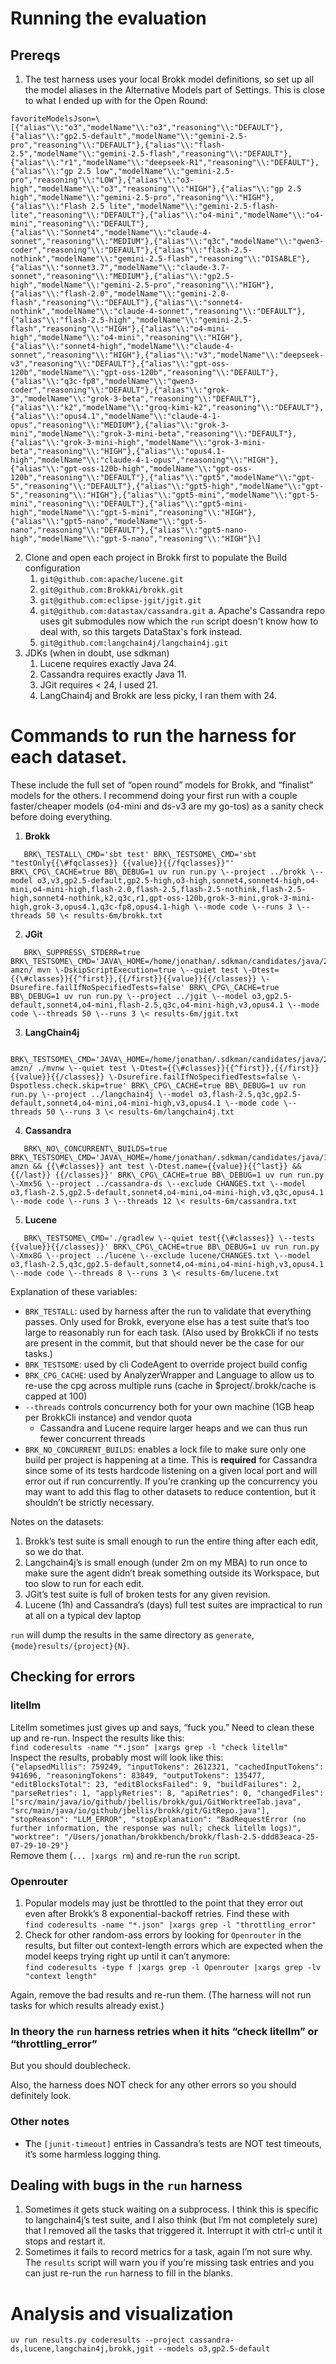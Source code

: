 # Running the evaluation

## Prereqs

1. The test harness uses your local Brokk model definitions, so set up all the model aliases in the Alternative Models part of Settings. This is close to what I ended up with for the Open Round:
```
favoriteModelsJson=\[{"alias"\\:"o3","modelName"\\:"o3","reasoning"\\:"DEFAULT"},{"alias"\\:"gp2.5-default","modelName"\\:"gemini-2.5-pro","reasoning"\\:"DEFAULT"},{"alias"\\:"flash-2.5","modelName"\\:"gemini-2.5-flash","reasoning"\\:"DEFAULT"},{"alias"\\:"r1","modelName"\\:"deepseek-R1","reasoning"\\:"DEFAULT"},{"alias"\\:"gp 2.5 low","modelName"\\:"gemini-2.5-pro","reasoning"\\:"LOW"},{"alias"\\:"o3-high","modelName"\\:"o3","reasoning"\\:"HIGH"},{"alias"\\:"gp 2.5 high","modelName"\\:"gemini-2.5-pro","reasoning"\\:"HIGH"},{"alias"\\:"Flash 2.5 lite","modelName"\\:"gemini-2.5-flash-lite","reasoning"\\:"DEFAULT"},{"alias"\\:"o4-mini","modelName"\\:"o4-mini","reasoning"\\:"DEFAULT"},{"alias"\\:"Sonnet4","modelName"\\:"claude-4-sonnet","reasoning"\\:"MEDIUM"},{"alias"\\:"q3c","modelName"\\:"qwen3-coder","reasoning"\\:"DEFAULT"},{"alias"\\:"flash-2.5-nothink","modelName"\\:"gemini-2.5-flash","reasoning"\\:"DISABLE"},{"alias"\\:"sonnet3.7","modelName"\\:"claude-3.7-sonnet","reasoning"\\:"MEDIUM"},{"alias"\\:"gp2.5-high","modelName"\\:"gemini-2.5-pro","reasoning"\\:"HIGH"},{"alias"\\:"flash-2.0","modelName"\\:"gemini-2.0-flash","reasoning"\\:"DEFAULT"},{"alias"\\:"sonnet4-nothink","modelName"\\:"claude-4-sonnet","reasoning"\\:"DEFAULT"},{"alias"\\:"flash-2.5-high","modelName"\\:"gemini-2.5-flash","reasoning"\\:"HIGH"},{"alias"\\:"o4-mini-high","modelName"\\:"o4-mini","reasoning"\\:"HIGH"},{"alias"\\:"sonnet4-high","modelName"\\:"claude-4-sonnet","reasoning"\\:"HIGH"},{"alias"\\:"v3","modelName"\\:"deepseek-v3","reasoning"\\:"DEFAULT"},{"alias"\\:"gpt-oss-120b","modelName"\\:"gpt-oss-120b","reasoning"\\:"DEFAULT"},{"alias"\\:"q3c-fp8","modelName"\\:"qwen3-coder","reasoning"\\:"DEFAULT"},{"alias"\\:"grok-3","modelName"\\:"grok-3-beta","reasoning"\\:"DEFAULT"},{"alias"\\:"k2","modelName"\\:"groq-kimi-k2","reasoning"\\:"DEFAULT"},{"alias"\\:"opus4.1","modelName"\\:"claude-4-1-opus","reasoning"\\:"MEDIUM"},{"alias"\\:"grok-3-mini","modelName"\\:"grok-3-mini-beta","reasoning"\\:"DEFAULT"},{"alias"\\:"grok-3-mini-high","modelName"\\:"grok-3-mini-beta","reasoning"\\:"HIGH"},{"alias"\\:"opus4.1-high","modelName"\\:"claude-4-1-opus","reasoning"\\:"HIGH"},{"alias"\\:"gpt-oss-120b-high","modelName"\\:"gpt-oss-120b","reasoning"\\:"DEFAULT"},{"alias"\\:"gpt5","modelName"\\:"gpt-5","reasoning"\\:"DEFAULT"},{"alias"\\:"gpt5-high","modelName"\\:"gpt-5","reasoning"\\:"HIGH"},{"alias"\\:"gpt5-mini","modelName"\\:"gpt-5-mini","reasoning"\\:"DEFAULT"},{"alias"\\:"gpt5-mini-high","modelName"\\:"gpt-5-mini","reasoning"\\:"HIGH"},{"alias"\\:"gpt5-nano","modelName"\\:"gpt-5-nano","reasoning"\\:"DEFAULT"},{"alias"\\:"gpt5-nano-high","modelName"\\:"gpt-5-nano","reasoning"\\:"HIGH"}\]
```
2. Clone and open each project in Brokk first to populate the Build configuration
   1. `git@github.com:apache/lucene.git`
   2. `git@github.com:BrokkAi/brokk.git`
   3. `git@github.com:eclipse-jgit/jgit.git`
   4. `git@github.com:datastax/cassandra.git`
      a. Apache's Cassandra repo uses git submodules now which the `run` script doesn't know how to deal with, so this targets DataStax's fork instead.
   5. `git@github.com:langchain4j/langchain4j.git`
3. JDKs (when in doubt, use sdkman)  
   1. Lucene requires exactly Java 24\.  
   2. Cassandra requires exactly Java 11\.  
   3. JGit requires \< 24, I used 21\.  
   4. LangChain4j and Brokk are less picky, I ran them with 24.

# Commands to run the harness for each dataset.

These include the full set of “open round” models for Brokk, and “finalist” models for the others. I recommend doing your first run with a couple faster/cheaper models (o4-mini and ds-v3 are my go-tos) as a sanity check before doing everything.

1. **Brokk**
```
   BRK\_TESTALL\_CMD='sbt test' BRK\_TESTSOME\_CMD='sbt "testOnly{{\#fqclasses}} {{value}}{{/fqclasses}}"' BRK\_CPG\_CACHE=true BB\_DEBUG=1 uv run run.py \--project ../brokk \--model o3,v3,gp2.5-default,gp2.5-high,o3-high,sonnet4,sonnet4-high,o4-mini,o4-mini-high,flash-2.0,flash-2.5,flash-2.5-nothink,flash-2.5-high,sonnet4-nothink,k2,q3c,r1,gpt-oss-120b,grok-3-mini,grok-3-mini-high,grok-3,opus4.1,q3c-fp8,opus4.1-high \--mode code \--runs 3 \--threads 50 \< results-6m/brokk.txt
```
2. **JGit**
```
   BRK\_SUPPRESS\_STDERR=true BRK\_TESTSOME\_CMD='JAVA\_HOME=/home/jonathan/.sdkman/candidates/java/21.0.8-amzn/ mvn \-DskipScriptExecution=true \--quiet test \-Dtest={{\#classes}}{{^first}},{{/first}}{{value}}{{/classes}} \-Dsurefire.failIfNoSpecifiedTests=false' BRK\_CPG\_CACHE=true BB\_DEBUG=1 uv run run.py \--project ../jgit \--model o3,gp2.5-default,sonnet4,o4-mini,flash-2.5,q3c,o4-mini-high,v3,opus4.1 \--mode code \--threads 50 \--runs 3 \< results-6m/jgit.txt
```
3. **LangChain4j**
```
   BRK\_TESTSOME\_CMD='JAVA\_HOME=/home/jonathan/.sdkman/candidates/java/21.0.8-amzn/ ./mvnw \--quiet test \-Dtest={{\#classes}}{{^first}},{{/first}}{{value}}{{/classes}} \-Dsurefire.failIfNoSpecifiedTests=false \-Dspotless.check.skip=true' BRK\_CPG\_CACHE=true BB\_DEBUG=1 uv run run.py \--project ../langchain4j \--model o3,flash-2.5,q3c,gp2.5-default,sonnet4,o4-mini,o4-mini-high,v3,opus4.1 \--mode code \--threads 50 \--runs 3 \< results-6m/langchain4j.txt
```
4. **Cassandra**
```
   BRK\_NO\_CONCURRENT\_BUILDS=true BRK\_TESTSOME\_CMD='JAVA\_HOME=/home/jonathan/.sdkman/candidates/java/11.0.28-amzn && {{\#classes}} ant test \-Dtest.name={{value}}{{^last}} && {{/last}} {{/classes}}' BRK\_CPG\_CACHE=true BB\_DEBUG=1 uv run run.py \-Xmx5G \--project ../cassandra-ds \--exclude CHANGES.txt \--model o3,flash-2.5,gp2.5-default,sonnet4,o4-mini,o4-mini-high,v3,q3c,opus4.1 \--mode code \--runs 3 \--threads 12 \< results-6m/cassandra.txt
```
5. **Lucene**
```
   BRK\_TESTSOME\_CMD='./gradlew \--quiet test{{\#classes}} \--tests {{value}}{{/classes}}' BRK\_CPG\_CACHE=true BB\_DEBUG=1 uv run run.py \-Xmx8G \--project ../lucene \--exclude lucene/CHANGES.txt \--model o3,flash-2.5,q3c,gp2.5-default,sonnet4,o4-mini,o4-mini-high,v3,opus4.1 \--mode code \--threads 8 \--runs 3 \< results-6m/lucene.txt
```

Explanation of these variables:

* `BRK_TESTALL`: used by harness after the run to validate that everything passes. Only used for Brokk, everyone else has a test suite that’s too large to reasonably run for each task. (Also used by BrokkCli if no tests are present in the commit, but that should never be the case for our tasks.)  
* `BRK_TESTSOME`: used by cli CodeAgent to override project build config  
* `BRK_CPG_CACHE`: used by AnalyzerWrapper and Language to allow us to re-use the cpg across multiple runs (cache in $project/.brokk/cache is capped at 100\)  
* `--threads` controls concurrency both for your own machine (1GB heap per BrokkCli instance) and vendor quota  
  * Cassandra and Lucene require larger heaps and we can thus run fewer concurrent threads  
* `BRK_NO_CONCURRENT_BUILDS`: enables a lock file to make sure only one build per project is happening at a time. This is **required** for Cassandra since some of its tests hardcode listening on a given local port and will error out if run concurrently. If you’re cranking up the concurrency you may want to add this flag to other datasets to reduce contention, but it shouldn’t be strictly necessary.

Notes on the datasets:

1. Brokk’s test suite is small enough to run the entire thing after each edit, so we do that.  
2. Langchain4j’s is small enough (under 2m on my MBA) to run once to make sure the agent didn’t break something outside its Workspace, but too slow to run for each edit.  
3. JGit’s test suite is full of broken tests for any given revision.  
4. Lucene (1h) and Cassandra’s (days) full test suites are impractical to run at all on a typical dev laptop

`run` will dump the results in the same directory as `generate`, `{mode}results/{project}{N}`.

## Checking for errors

### litellm
Litellm sometimes just gives up and says, “fuck you.” Need to clean these up and re-run. Inspect the results like this:  
`find coderesults -name "*.json" |xargs grep -l "check litellm"`  
Inspect the results, probably most will look like this:  
`{"elapsedMillis": 759249, "inputTokens": 2612321, "cachedInputTokens": 941696, "reasoningTokens": 83849, "outputTokens": 135477, "editBlocksTotal": 23, "editBlocksFailed": 9, "buildFailures": 2, "parseRetries": 1, "applyRetries": 8, "apiRetries": 0, "changedFiles": ["src/main/java/io/github/jbellis/brokk/gui/GitWorktreeTab.java", "src/main/java/io/github/jbellis/brokk/git/GitRepo.java"], "stopReason": "LLM_ERROR", "stopExplanation": "BadRequestError (no further information, the response was null; check litellm logs)", "worktree": "/Users/jonathan/brokkbench/brokk/flash-2.5-ddd83eaca-25-07-29-10-29"}`  
Remove them (`... |xargs rm`) and re-run the `run` script.

### Openrouter

1. Popular models may just be throttled to the point that they error out even after Brokk’s 8 exponential-backoff retries. Find these with  
   `find coderesults -name "*.json" |xargs grep -l "throttling_error"`  
2. Check for other random-ass errors by looking for `Openrouter` in the results, but filter out context-length errors which are expected when the model keeps trying right up until it can’t anymore:  
   `find coderesults -type f |xargs grep -l Openrouter |xargs grep -lv "context length"`

Again, remove the bad results and re-run them. (The harness will not run tasks for which results already exist.)

### In theory the `run` harness retries when it hits “check litellm” or “throttling\_error”

But you should doublecheck.

Also, the harness does NOT check for any other errors so you should definitely look.

### Other notes

* **T**he `[junit-timeout]` entries in Cassandra’s tests are NOT test timeouts, it’s some harmless logging thing.

## Dealing with bugs in the `run` harness

1. Sometimes it gets stuck waiting on a subprocess. I think this is specific to langchain4j’s test suite, and I also think (but I’m not completely sure) that I removed all the tasks that triggered it. Interrupt it with ctrl-c until it stops and restart it.  
2. Sometimes it fails to record metrics for a task, again I’m not sure why. The `results` script will warn you if you’re missing task entries and you can just re-run the `run` harness to fill in the blanks.

# Analysis and visualization

```
uv run results.py coderesults --project cassandra-ds,lucene,langchain4j,brokk,jgit --models o3,gp2.5-default
```